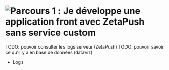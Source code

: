 


# <a name="parcours-1"></a> ![Parcours 1](https://img.shields.io/badge/parcours-dev%20front-00d0ff.svg) : Je développe une application front avec ZetaPush sans service custom


TODO: pouvoir consulter les logs serveur (ZetaPush)
TODO: pouvoir savoir ce qu'il y a en base de données (dataviz)


+ Logs